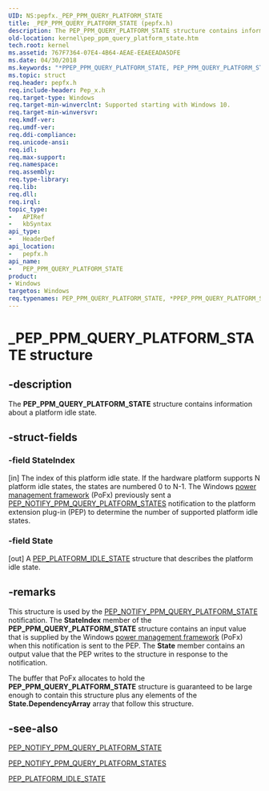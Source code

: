 ```yaml
---
UID: NS:pepfx._PEP_PPM_QUERY_PLATFORM_STATE
title: _PEP_PPM_QUERY_PLATFORM_STATE (pepfx.h)
description: The PEP_PPM_QUERY_PLATFORM_STATE structure contains information about a platform idle state.
old-location: kernel\pep_ppm_query_platform_state.htm
tech.root: kernel
ms.assetid: 767F7364-07E4-4B64-AEAE-EEAEEADA5DFE
ms.date: 04/30/2018
ms.keywords: "*PPEP_PPM_QUERY_PLATFORM_STATE, PEP_PPM_QUERY_PLATFORM_STATE, PEP_PPM_QUERY_PLATFORM_STATE structure [Kernel-Mode Driver Architecture], PPEP_PPM_QUERY_PLATFORM_STATE, PPEP_PPM_QUERY_PLATFORM_STATE structure pointer [Kernel-Mode Driver Architecture], _PEP_PPM_QUERY_PLATFORM_STATE, kernel.pep_ppm_query_platform_state, pepfx/PEP_PPM_QUERY_PLATFORM_STATE, pepfx/PPEP_PPM_QUERY_PLATFORM_STATE"
ms.topic: struct
req.header: pepfx.h
req.include-header: Pep_x.h
req.target-type: Windows
req.target-min-winverclnt: Supported starting with Windows 10.
req.target-min-winversvr: 
req.kmdf-ver: 
req.umdf-ver: 
req.ddi-compliance: 
req.unicode-ansi: 
req.idl: 
req.max-support: 
req.namespace: 
req.assembly: 
req.type-library: 
req.lib: 
req.dll: 
req.irql: 
topic_type:
-	APIRef
-	kbSyntax
api_type:
-	HeaderDef
api_location:
-	pepfx.h
api_name:
-	PEP_PPM_QUERY_PLATFORM_STATE
product:
- Windows
targetos: Windows
req.typenames: PEP_PPM_QUERY_PLATFORM_STATE, *PPEP_PPM_QUERY_PLATFORM_STATE
---
```


# _PEP_PPM_QUERY_PLATFORM_STATE structure


## -description


The <b>PEP_PPM_QUERY_PLATFORM_STATE</b> structure contains information about a platform idle state.


## -struct-fields




### -field StateIndex

[in] The index of this platform idle state. If the hardware platform supports N platform idle states, the states are numbered 0 to N-1. The Windows <a href="https://msdn.microsoft.com/B08F8ABF-FD43-434C-A345-337FBB799D9B">power management framework</a> (PoFx) previously sent a <a href="https://msdn.microsoft.com/library/windows/hardware/mt186827">PEP_NOTIFY_PPM_QUERY_PLATFORM_STATES</a> notification to the platform extension plug-in (PEP) to determine the number of supported platform idle states.


### -field State

[out] A <a href="https://msdn.microsoft.com/library/windows/hardware/mt186794">PEP_PLATFORM_IDLE_STATE</a> structure that describes the platform idle state.


## -remarks



This structure is used by the <a href="https://msdn.microsoft.com/library/windows/hardware/mt186826">PEP_NOTIFY_PPM_QUERY_PLATFORM_STATE</a> notification. The <b>StateIndex</b> member of the <b>PEP_PPM_QUERY_PLATFORM_STATE</b> structure contains an input value that is supplied by the Windows <a href="https://msdn.microsoft.com/B08F8ABF-FD43-434C-A345-337FBB799D9B">power management framework</a> (PoFx) when this notification is sent to the PEP. The <b>State</b> member contains an output value that the PEP writes to the structure in response to the notification.

The buffer that PoFx allocates to hold the <b>PEP_PPM_QUERY_PLATFORM_STATE</b> structure is guaranteed to be large enough to contain this structure plus any elements of the <b>State.DependencyArray</b> array that follow this structure.




## -see-also




<a href="https://msdn.microsoft.com/library/windows/hardware/mt186826">PEP_NOTIFY_PPM_QUERY_PLATFORM_STATE</a>



<a href="https://msdn.microsoft.com/library/windows/hardware/mt186827">PEP_NOTIFY_PPM_QUERY_PLATFORM_STATES</a>



<a href="https://msdn.microsoft.com/library/windows/hardware/mt186794">PEP_PLATFORM_IDLE_STATE</a>
 

 

